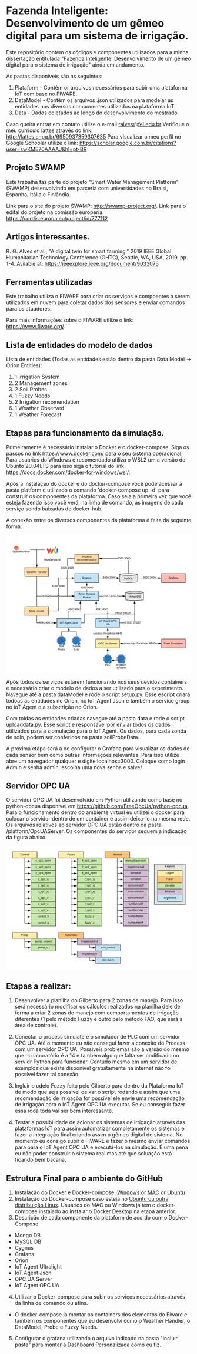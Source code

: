 # Fazenda Inteligente: Desenvolvimento de um gêmeo digital para um sistema de irrigação.

Este repositório contém os códigos e componentes utilizados para a minha dissertação entitulada "Fazenda Inteligente: Desenvolvimento de um gêmeo digital para o sistema de irrigação" ainda em andamento.

As pastas disponíveis são as seguintes:

1. Plataform - Contém or arquivos necessários para subir uma plataforma IoT com base no FIWARE.
2. DataModel - Contém os arquivos .json utilizados para modelar as entidades nos diversos componentes utilizados na plataforma IoT. 
3. Data - Dados coletados ao longo do desenvolvimento do mestrado. 

Caso queira entrar em contato utilize o e-mail ralves@fei.edu.br
Verifique o meu curriculo lattes através do link: http://lattes.cnpq.br/6950937359307635
Para visualizar o meu perfil no Google Schoolar utilize o link: https://scholar.google.com.br/citations?user=swKME70AAAAJ&hl=pt-BR

## Projeto SWAMP

Este trabalha faz parte do projeto "Smart Water Management Platform" (SWAMP) desenvolvindo em parceria com universidades no Braisl, Espanha, Itália e Finlândia. 

Link para o site do projeto SWAMP: http://swamp-project.org/.
Link para o edital do projeto na comissão européria: https://cordis.europa.eu/project/id/777112

## Artigos interessantes. 

R. G. Alves et al., "A digital twin for smart farming," 2019 IEEE Global Humanitarian Technology Conference (GHTC), Seattle, WA, USA, 2019, pp. 1-4. Avilable at: https://ieeexplore.ieee.org/document/9033075

## Ferramentas utilizadas

Este trabalho utiliza o FIWARE para criar os serviços e compoentes a serem utilizados em nuvem para coletar dados dos sensores e enviar comandos para os atuadores. 

Para mais informações sobre o FIWARE utilize o link: https://www.fiware.org/.

## Lista de entidades do modelo de dados

Lista de entidades (Todas as entidades estão dentro da pasta Data Model -> Orion Entities):
1. 1 Irrigation System
2. 2 Management zones 
3. 2 Soil Probes
4. 1 Fuzzy Needs
5. 2 Irrigation recomendation
6. 1 Weather Observed
7. 1 Weather Forecast

## Etapas para funcionamento da simulação. 

Primeiramente é necessário instalar o Docker e o docker-compose. Siga os passos no link https://www.docker.com/ para o seu sistema operacional. Para usuários do Windows é recomendado utiliza o WSL2 um a versão do Ubunto 20.04LTS para isso siga o tutorial do link https://docs.docker.com/docker-for-windows/wsl/.

Após a instalação do docker e do docker-compose você pode acessar a pasta platform e utilizado o comando 'docker-compose up -d' para construir os componentes da plataforma. Caso seja a primeira vez que você esteja fazendo isso você verá, na linha de comando, as imagens de cada serviço sendo baixadas do docker-hub. 

A conexão entre os diversos componentes da plataforma é feita da seguinte forma:

![Arquitetura da plataforma](https://github.com/rafaelalvesitm/dtsmartfarming/blob/master/pictures/platform.png)

Após todos os serviços estarem funcionando nos seus devidos containers é necessário criar o modelo de dados a ser utilizado para o experimento. Navegue até a pasta dataModel e rode o script setup.py. Esse escript criará todoas as entidades no Orion, no IoT Agent Json e também o service group no ioT Agent e a subscrição no Orion. 

Com toidas as entidades criadas navegue até a pasta data e rode o script uploaddata.py. Esse script é responsável por enviar todos os dados utilizados para a siomulação para o IoT Agent. Os dados, para cada sonda de solo, podem ser conferidos na pasta soilProbeData.

A próxima etapa será a de configurar o Grafana para visualizar os dados de cada sensor bem como outras informações relevantes. Para isso utilize abre um navegador qualquer e digite localhost:3000. Coloque como login Admin e senha admin. escolha uma nova senha e salve/ 

## Servidor OPC UA

O servidor OPC UA foi desenvolvido em Python utilizando como base no python-opcua disponível em https://github.com/FreeOpcUa/python-opcua. Para o funcionamento dentro do ambiente virtual eu utilizei o docker para colocar o servidor dentro de um container e assim deixa-lo na mesma rede. Os arquivos relativos ao servidor OPC UA estão dentro da pasta /platform/OpcUAServer. Os componentes do servidor seguem a indicação da figura abaixo.  

![Componentes do servidor OPC UA](https://github.com/rafaelalvesitm/dtsmartfarming/blob/master/pictures/serverItens.png)


## Etapas a realizar:

1. Desenvolver a planilha do Gilberto para 2 zonas de manejo. Para isso será necessário modificar os cálculos realizados na planilha dele de forma a criar 2 zonas de manejo com comportamentos de irrigação diferentes (1 pelo método Fuzzy e outro pelo método FAO, que será a área de controle). 

2. Conectar o process simulate e o simulador de PLC com um servidor OPC UA. Até o momento eu não consegui fazer a conexão do Process com um servidor OPC UA. Possiveis problemas são a versão do mesmo que no laboratório é a 14 e também algo que falta ser codificado no servidr Python para funcionar. Contudo mesmo em um servidor de exemplos que existe disponível gratuitamente na internet não foi possível fazer tal conexão. 

3. Ingluir o odelo Fuzzy feito pelo Gilberto para dentro da Plataforma IoT de modo que seja possivel deixar o script rodando e assim que uma recomendação de irrigaçõa for possível ele envie uma recomendação de irrigação para o IoT Agent OPC UA executar. Se eu conseguir fazer essa roda toda vai ser bem interessante. 

4. Testar a possibilidade de acionar os sistemas de irrigação através das plataformas IoT para assim automatizar completamente os sistemas e fazer a integração final criando assim o gêmeo digital do sistema. No momento eu consigo subir o FIWARE e fazer o mesmo enviar comandos para para o IoT Agent OPC UA e executá-los na simulação. É uma pena eu não poder construir o sistema real mas até que soluação está ficando bem bacana. 

## Estrutura Final para o ambiente do GitHub

1. Instalação do Docker e Docker-compose. [Windows](https://docs.docker.com/docker-for-windows/install/) or [MAC](https://docs.docker.com/docker-for-mac/install/) or [Ubuntu](https://docs.docker.com/engine/install/ubuntu/)
2. Instalação do Docker-compose caso esteja no [Ubuntu ou outra distribuição Linux](https://docs.docker.com/compose/install/). Usuários do MAC ou Windows já tem o docker-compose instalado ao instalar o Docker Desktop na etapa anterior.
3. Descrição de cada componente da plataform de acordo com o Docker-Compose
+ Mongo DB
+ MySQL DB
+ Cygnus
+ Grafana
+ Orion
+ IoT Agent Ultralight
+ IoT Agent Json
+ OPC UA Server
+ IoT Agent OPC UA
4. Utilizar o Docker-compose para subir os serviços necessários através da linha de comando ou afins.
+ O docker-compose já montar os containers dos elementos do Fiware e também os componentes que eu desenvolvi como o Weather Handler, o DataModel, Probe e Fuzzy Needs.
5. Configurar o grafana utilizando o arquivo indicado na pasta "incluir pasta" para montar a Dashboard Personalizada como eu fiz. 

